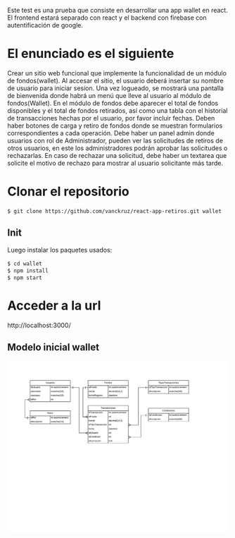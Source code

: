 Este test es una prueba que consiste en desarrollar una app wallet en react.
El frontend estará separado con react y el backend con firebase con autentificación de google.
# El enunciado es el siguiente
Crear un sitio web funcional que implemente la funcionalidad de un módulo de fondos(wallet).
Al accesar el sitio, el usuario deberá insertar su nombre de usuario para iniciar sesion. Una vez logueado, se mostrará una pantalla de bienvenida donde habrá un menú que lleve al usuario al módulo de fondos(Wallet). En el módulo de fondos debe aparecer el total de fondos disponibles y el total de fondos retirados, así como una tabla con el historial de transacciones hechas por el usuario, por favor incluir fechas. Deben haber botones de carga y retiro de fondos donde se muestran formularios correspondientes a cada operación.
Debe haber un panel admin donde usuarios con rol de Administrador, pueden ver las solicitudes de retiros de otros usuarios, en este los administradores podrán aprobar las solicitudes o rechazarlas. En caso de rechazar una solicitud, debe haber un textarea que solicite el motivo de rechazo para mostrar al usuario solicitante más tarde.

# Clonar el repositorio
    $ git clone https://github.com/vanckruz/react-app-retiros.git wallet

## Init

Luego instalar los paquetes usados:

    $ cd wallet
    $ npm install
    $ npm start

# Acceder a la url
http://localhost:3000/

## Modelo inicial wallet
![Wallet model](model-wallet.png)



